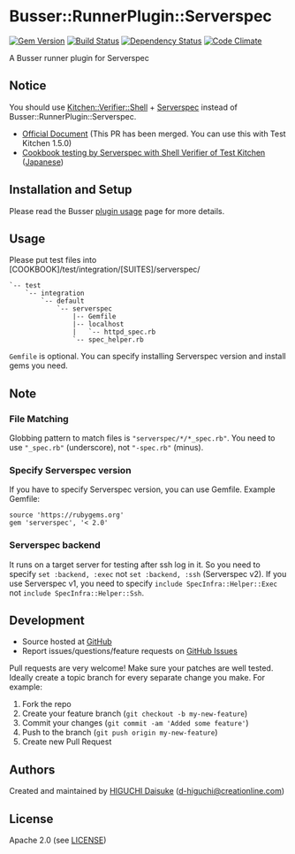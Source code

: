 # <a name="title"></a> Busser::RunnerPlugin::Serverspec

[![Gem Version](https://badge.fury.io/rb/busser-serverspec.png)](http://rubygems.org/gems/busser-serverspec) [![Build Status](https://secure.travis-ci.org/test-kitchen/busser-serverspec.png?branch=master)](https://travis-ci.org/test-kitchen/busser-serverspec) [![Dependency Status](https://gemnasium.com/test-kitchen/busser-serverspec.png)](https://gemnasium.com/test-kitchen/busser-serverspec) [![Code Climate](https://codeclimate.com/github/cl-lab-k/busser-serverspec.png)](https://codeclimate.com/github/cl-lab-k/busser-serverspec)

A Busser runner plugin for Serverspec

## <a name="notice"></a> Notice

You should use [Kitchen::Verifier::Shell](https://github.com/higanworks/kitchen-verifier-shell) + [Serverspec](http://serverspec.org/) instead of Busser::RunnerPlugin::Serverspec.

* [Official Document](https://github.com/test-kitchen/test-kitchen/pull/741) (This PR has been merged. You can use this with Test Kitchen 1.5.0)
* [Cookbook testing by Serverspec with Shell Verifier of Test Kitchen](http://www.creationline.com/en/lab/12161) ([Japanese](http://www.creationline.com/lab/12161))

## <a name="installation"></a> Installation and Setup

Please read the Busser [plugin usage][plugin_usage] page for more details.

## <a name="usage"></a> Usage

Please put test files into [COOKBOOK]/test/integration/[SUITES]/serverspec/

```cookbook
`-- test
    `-- integration
        `-- default
            `-- serverspec
                |-- Gemfile
                |-- localhost
                |   `-- httpd_spec.rb
                `-- spec_helper.rb
```

`Gemfile` is optional. You can specify installing Serverspec version and install gems you need.

## <a name="note"></a> Note

### <a name="spec"></a> File Matching

Globbing pattern to match files is `"serverspec/*/*_spec.rb"`.
You need to use `"_spec.rb"` (underscore), not `"-spec.rb"` (minus).

### <a name="serverspec1"></a> Specify Serverspec version

If you have to specify Serverspec version, you can use Gemfile. Example Gemfile:

```Gemfile
source 'https://rubygems.org'
gem 'serverspec', '< 2.0'
```

### <a name="backend"></a> Serverspec backend

It runs on a target server for testing after ssh log in it.
So you need to specify `set :backend, :exec` not `set :backend, :ssh` (Serverspec v2).
If you use Serverspec v1, you need to specify `include SpecInfra::Helper::Exec` not `include SpecInfra::Helper::Ssh`.


## <a name="development"></a> Development

* Source hosted at [GitHub][repo]
* Report issues/questions/feature requests on [GitHub Issues][issues]

Pull requests are very welcome! Make sure your patches are well tested.
Ideally create a topic branch for every separate change you make. For
example:

1. Fork the repo
2. Create your feature branch (`git checkout -b my-new-feature`)
3. Commit your changes (`git commit -am 'Added some feature'`)
4. Push to the branch (`git push origin my-new-feature`)
5. Create new Pull Request

## <a name="authors"></a> Authors

Created and maintained by [HIGUCHI Daisuke][author] (<d-higuchi@creationline.com>)

## <a name="license"></a> License

Apache 2.0 (see [LICENSE][license])


[author]:           https://github.com/cl-lab-k
[issues]:           https://github.com/test-kitchen/busser-serverspec/issues
[license]:          https://github.com/test-kitchen/busser-serverspec/blob/master/LICENSE
[repo]:             https://github.com/test-kitchen/busser-serverspec
[plugin_usage]:     http://docs.kitchen-ci.org/busser/plugin-usage
